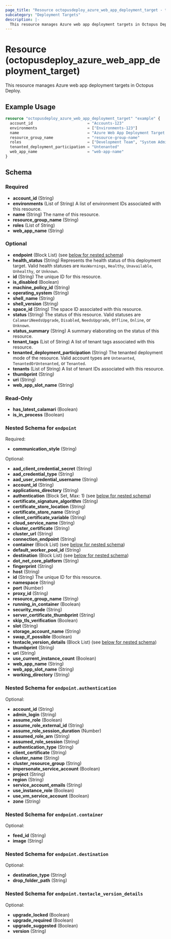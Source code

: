 ```yaml
---
page_title: "Resource octopusdeploy_azure_web_app_deployment_target - terraform-provider-octopusdeploy"
subcategory: "Deployment Targets"
description: |-
  This resource manages Azure web app deployment targets in Octopus Deploy.
---
```


# Resource (octopusdeploy_azure_web_app_deployment_target)

This resource manages Azure web app deployment targets in Octopus Deploy.

## Example Usage

```terraform
resource "octopusdeploy_azure_web_app_deployment_target" "example" {
  account_id                        = "Accounts-123"
  environments                      = ["Environments-123"]
  name                              = "Azure Web App Deployment Target (OK to Delete)"
  resource_group_name               = "resource-group-name"
  roles                             = ["Development Team", "System Administrators"]
  tenanted_deployment_participation = "Untenanted"
  web_app_name                      = "web-app-name"
}
```
<!-- schema generated by tfplugindocs -->
## Schema

### Required

- **account_id** (String)
- **environments** (List of String) A list of environment IDs associated with this resource.
- **name** (String) The name of this resource.
- **resource_group_name** (String)
- **roles** (List of String)
- **web_app_name** (String)

### Optional

- **endpoint** (Block List) (see [below for nested schema](#nestedblock--endpoint))
- **health_status** (String) Represents the health status of this deployment target. Valid health statuses are `HasWarnings`, `Healthy`, `Unavailable`, `Unhealthy`, or `Unknown`.
- **id** (String) The unique ID for this resource.
- **is_disabled** (Boolean)
- **machine_policy_id** (String)
- **operating_system** (String)
- **shell_name** (String)
- **shell_version** (String)
- **space_id** (String) The space ID associated with this resource.
- **status** (String) The status of this resource. Valid statuses are `CalamariNeedsUpgrade`, `Disabled`, `NeedsUpgrade`, `Offline`, `Online`, or `Unknown`.
- **status_summary** (String) A summary elaborating on the status of this resource.
- **tenant_tags** (List of String) A list of tenant tags associated with this resource.
- **tenanted_deployment_participation** (String) The tenanted deployment mode of the resource. Valid account types are `Untenanted`, `TenantedOrUntenanted`, or `Tenanted`.
- **tenants** (List of String) A list of tenant IDs associated with this resource.
- **thumbprint** (String)
- **uri** (String)
- **web_app_slot_name** (String)

### Read-Only

- **has_latest_calamari** (Boolean)
- **is_in_process** (Boolean)

<a id="nestedblock--endpoint"></a>
### Nested Schema for `endpoint`

Required:

- **communication_style** (String)

Optional:

- **aad_client_credential_secret** (String)
- **aad_credential_type** (String)
- **aad_user_credential_username** (String)
- **account_id** (String)
- **applications_directory** (String)
- **authentication** (Block Set, Max: 1) (see [below for nested schema](#nestedblock--endpoint--authentication))
- **certificate_signature_algorithm** (String)
- **certificate_store_location** (String)
- **certificate_store_name** (String)
- **client_certificate_variable** (String)
- **cloud_service_name** (String)
- **cluster_certificate** (String)
- **cluster_url** (String)
- **connection_endpoint** (String)
- **container** (Block List) (see [below for nested schema](#nestedblock--endpoint--container))
- **default_worker_pool_id** (String)
- **destination** (Block List) (see [below for nested schema](#nestedblock--endpoint--destination))
- **dot_net_core_platform** (String)
- **fingerprint** (String)
- **host** (String)
- **id** (String) The unique ID for this resource.
- **namespace** (String)
- **port** (Number)
- **proxy_id** (String)
- **resource_group_name** (String)
- **running_in_container** (Boolean)
- **security_mode** (String)
- **server_certificate_thumbprint** (String)
- **skip_tls_verification** (Boolean)
- **slot** (String)
- **storage_account_name** (String)
- **swap_if_possible** (Boolean)
- **tentacle_version_details** (Block List) (see [below for nested schema](#nestedblock--endpoint--tentacle_version_details))
- **thumbprint** (String)
- **uri** (String)
- **use_current_instance_count** (Boolean)
- **web_app_name** (String)
- **web_app_slot_name** (String)
- **working_directory** (String)

<a id="nestedblock--endpoint--authentication"></a>
### Nested Schema for `endpoint.authentication`

Optional:

- **account_id** (String)
- **admin_login** (String)
- **assume_role** (Boolean)
- **assume_role_external_id** (String)
- **assume_role_session_duration** (Number)
- **assumed_role_arn** (String)
- **assumed_role_session** (String)
- **authentication_type** (String)
- **client_certificate** (String)
- **cluster_name** (String)
- **cluster_resource_group** (String)
- **impersonate_service_account** (Boolean)
- **project** (String)
- **region** (String)
- **service_account_emails** (String)
- **use_instance_role** (Boolean)
- **use_vm_service_account** (Boolean)
- **zone** (String)


<a id="nestedblock--endpoint--container"></a>
### Nested Schema for `endpoint.container`

Optional:

- **feed_id** (String)
- **image** (String)


<a id="nestedblock--endpoint--destination"></a>
### Nested Schema for `endpoint.destination`

Optional:

- **destination_type** (String)
- **drop_folder_path** (String)


<a id="nestedblock--endpoint--tentacle_version_details"></a>
### Nested Schema for `endpoint.tentacle_version_details`

Optional:

- **upgrade_locked** (Boolean)
- **upgrade_required** (Boolean)
- **upgrade_suggested** (Boolean)
- **version** (String)


